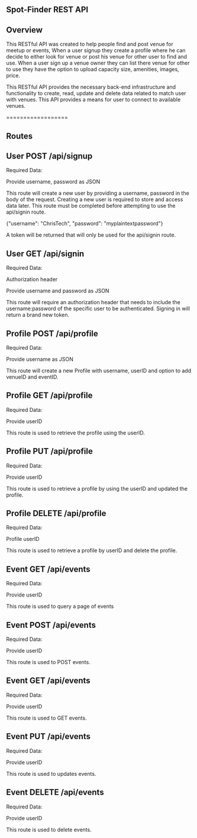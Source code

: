 ## Spot-Finder REST API

## Overview
This RESTful API was created to help people find and post venue for meetup or events, When a user signup they create a profile where he can decide to either look for venue or post his venue for other user to find and use. When a user sign up a venue owner they can list there venue for other to use they have the option to upload capacity size, amenities, images, price.

This RESTful API provides the necessary back-end infrastructure and functionality to create, read, update and delete data related to match user with venues. This API provides a means for user to connect to available venues.

==================
## Routes

## User POST /api/signup

Required Data:

Provide username, password as JSON

This route will create a new user by providing a username, password in the body of the request. Creating a new user is required to store and access data later. This route must be completed before attempting to use the api/signin route.

{"username": "ChrisTech", "password": "myplaintextpassword"}

A token will be returned that will only be used for the api/signin route.


## User GET /api/signin

Required Data:

  Authorization header

  Provide username and password as JSON

This route will require an authorization header that needs to include the username:password of the specific user to be authenticated. Signing in will return a brand new token.

## Profile POST /api/profile

Required Data:

Provide username as JSON

This route will create a new Profile with username, userID and option to add venueID and eventID.

## Profile GET /api/profile

Required Data:

Provide userID

This route is used to retrieve the profile using the userID.


## Profile PUT /api/profile

Required Data:

Provide userID

This route is used to retrieve a profile by using the userID and updated the profile.


## Profile DELETE /api/profile

Required Data:

Profile userID

This route is used to retrieve a profile by userID and delete the profile.

## Event GET /api/events

Required Data:

Provide userID

This route is used to query a page of events

## Event POST /api/events

Required Data:

Provide userID

This route is used to POST events.

## Event GET /api/events

Required Data:

Provide userID

This route is used to GET events.  

## Event PUT /api/events

Required Data:

Provide userID

This route is used to updates events.  

## Event DELETE /api/events

Required Data:

Provide userID

This route is used to delete events.
